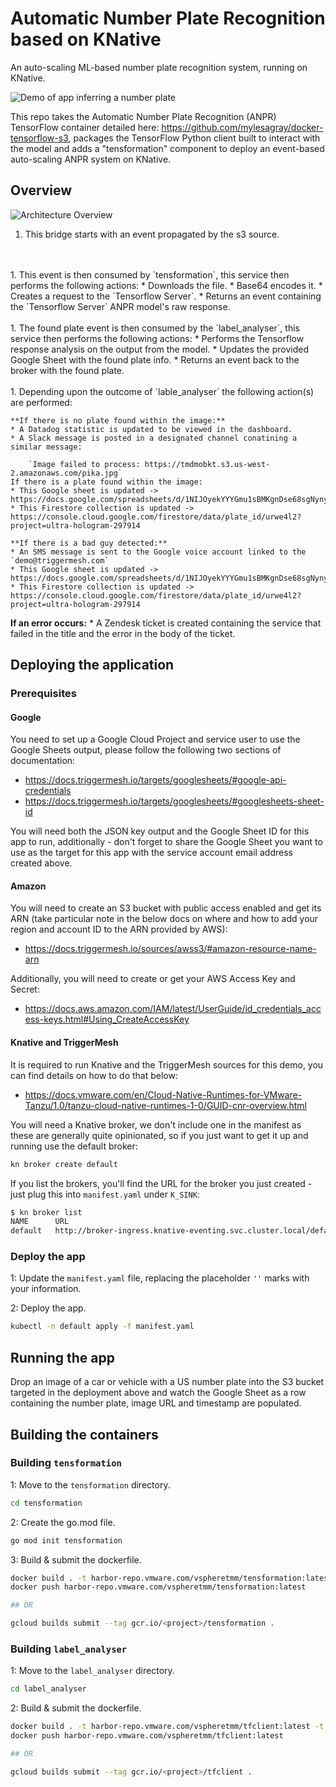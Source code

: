 # Automatic Number Plate Recognition based on KNative

An auto-scaling ML-based number plate recognition system, running on KNative.

![Demo of app inferring a number plate](img/demo.gif)

This repo takes the Automatic Number Plate Recognition (ANPR) TensorFlow container detailed here: <https://github.com/mylesagray/docker-tensorflow-s3>, packages the TensorFlow Python client built to interact with the model and adds a "tensformation" component to deploy an event-based auto-scaling ANPR system on KNative.

## Overview

![Architecture Overview](./img/overview.png)

1. This bridge starts with an event propagated by the s3 source.
<br>
</br>
1. This event is then consumed by `tensformation`, this service then performs the following actions:
    * Downloads the file.
    * Base64 encodes it.
    * Creates a request to the `Tensorflow Server`.
    * Returns an event containing the `Tensorflow Server` ANPR model's raw response.
<br>
</br>
1. The found plate event is then consumed by the `label_analyser`, this service then performs the following actions:
    * Performs the Tensorflow response analysis on the output from the model.
    * Updates the provided Google Sheet with the found plate info.
    * Returns an event back to the broker with the found plate.
<br>
</br>
1. Depending upon the outcome of `lable_analyser` the following action(s) are performed:

    **If there is no plate found within the image:**
    * A Datadog statistic is updated to be viewed in the dashboard. 
    * A Slack message is posted in a designated channel conatining a similar message:

        `Image failed to process: https://tmdmobkt.s3.us-west-2.amazonaws.com/pika.jpg`
    If there is a plate found within the image:
    * This Google sheet is updated -> https://docs.google.com/spreadsheets/d/1NIJOyekYYYGmu1sBMKgnDse68sgNynyJbfEgKv4UWMU/edit#gid=0
    * This Firestore collection is updated -> https://console.cloud.google.com/firestore/data/plate_id/urwe4l2?project=ultra-hologram-297914

    **If there is a bad guy detected:**
    * An SMS message is sent to the Google voice account linked to the `demo@triggermesh.com` 
    * This Google sheet is updated -> https://docs.google.com/spreadsheets/d/1NIJOyekYYYGmu1sBMKgnDse68sgNynyJbfEgKv4UWMU/edit#gid=0
    * This Firestore collection is updated -> https://console.cloud.google.com/firestore/data/plate_id/urwe4l2?project=ultra-hologram-297914

   **If an error occurs:**
    * A Zendesk ticket is created containing the service that failed in the title and the error in the body of the ticket. 


## Deploying the application

### Prerequisites

#### Google

You need to set up a Google Cloud Project and service user to use the Google Sheets output, please follow the following two sections of documentation:

* <https://docs.triggermesh.io/targets/googlesheets/#google-api-credentials>
* <https://docs.triggermesh.io/targets/googlesheets/#googlesheets-sheet-id>

You will need both the JSON key output and the Google Sheet ID for this app to run, additionally - don't forget to share the Google Sheet you want to use as the target for this app with the service account email address created above.

#### Amazon

You will need to create an S3 bucket with public access enabled and get its ARN (take particular note in the below docs on where and how to add your region and account ID to the ARN provided by AWS):

* <https://docs.triggermesh.io/sources/awss3/#amazon-resource-name-arn>

Additionally, you will need to create or get your AWS Access Key and Secret:

* <https://docs.aws.amazon.com/IAM/latest/UserGuide/id_credentials_access-keys.html#Using_CreateAccessKey>

#### Knative and TriggerMesh

It is required to run Knative and the TriggerMesh sources for this demo, you can find details on how to do that below:

* <https://docs.vmware.com/en/Cloud-Native-Runtimes-for-VMware-Tanzu/1.0/tanzu-cloud-native-runtimes-1-0/GUID-cnr-overview.html>

You will need a Knative broker, we don't include one in the manifest as these are generally quite opinionated, so if you just want to get it up and running use the default broker:

```sh
kn broker create default
```

If you list the brokers, you'll find the URL for the broker you just created - just plug this into `manifest.yaml` under `K_SINK`:

```sh
$ kn broker list
NAME      URL                                                                        AGE     CONDITIONS   READY   REASON
default   http://broker-ingress.knative-eventing.svc.cluster.local/default/default   7d22h   5 OK / 5     True    
```

### Deploy the app

1: Update the `manifest.yaml` file, replacing the placeholder `''` marks with your information.

2: Deploy the app.

```sh
kubectl -n default apply -f manifest.yaml
```

## Running the app

Drop an image of a car or vehicle with a US number plate into the S3 bucket targeted in the deployment above and watch the Google Sheet as a row containing the number plate, image URL and timestamp are populated.
## Building the containers

### Building `tensformation`

1: Move to the `tensformation` directory.

```sh
cd tensformation
```

2: Create the go.mod file.

```sh
go mod init tensformation
```

3: Build & submit the dockerfile.

```sh
docker build . -t harbor-repo.vmware.com/vspheretmm/tensformation:latest -t tensformation:latest
docker push harbor-repo.vmware.com/vspheretmm/tensformation:latest

## OR

gcloud builds submit --tag gcr.io/<project>/tensformation .
```

### Building `label_analyser`

1: Move to the `label_analyser` directory.

```sh
cd label_analyser
```

2: Build & submit the dockerfile.

```sh
docker build . -t harbor-repo.vmware.com/vspheretmm/tfclient:latest -t tfclient:latest
docker push harbor-repo.vmware.com/vspheretmm/tfclient:latest

## OR

gcloud builds submit --tag gcr.io/<project>/tfclient .
```
